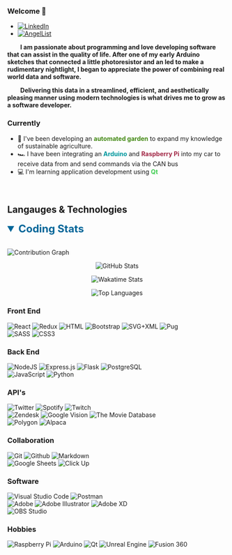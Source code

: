 ### Welcome 👋

<ul>
    <li>
        <a href="https://www.linkedin.com/in/bryan-burns-b45006116/">
            <img alt="LinkedIn" src="https://img.shields.io/badge/LinkedIn-0A66C2?logo=linkedin">
        </a>
    </li>
    <li>
        <a href="https://angel.co/u/bryan-burns-4">
            <img alt="AngelList" src="https://img.shields.io/badge/AngelList-000000?logo=angellist">
        </a>
    </li>
</ul>

**&nbsp;&nbsp;&nbsp;&nbsp;&nbsp;&nbsp;&nbsp;&nbsp;&nbsp;I am passionate about programming and love developing software that can assist in the quality of life. After one of my early Arduino sketches that connected a little photoresistor and an led to make a rudimentary nightlight, I began to appreciate the power of combining real world data and software.**
<br>

**&nbsp;&nbsp;&nbsp;&nbsp;&nbsp;&nbsp;&nbsp;&nbsp;&nbsp;Delivering this data in a streamlined, efficient, and aesthetically pleasing manner using modern technologies is what drives me to grow as a software developer.**


### Currently

<ul>
    <li> &#127793; I've been developing an <b style="color:#428813">automated garden</b> to expand my knowledge of sustainable agriculture. </li>
    <li> &#127950; I have been integrating an <b style="color:#00979D">Arduino</b> and <b style="color:#A22846">Raspberry Pi</b> into my car to receive data from and send commands via the CAN bus </li>
    <li> &#128187; I'm learning application development using <b style="color:#41CD52">Qt</b></li>

</ul>

<br>

## Langauges & Technologies
<details open>
    <summary style="font-size:24px; color:#006699">
        <b>Coding Stats</b>
    </summary>
    <br>
    <p>
        <img alt="Contribution Graph" src="https://activity-graph.herokuapp.com/graph?username=bryanlancy&theme=github&custom_title=My%20Contribution%20Chart&point=FECC00">
    </p>
    <p align="center">
        <img alt="GitHub Stats" src="https://github-readme-stats.vercel.app/api?username=bryanlancy&show_icons=true&theme=buefy">
    </p>
    <p align="center">
        <img alt="Wakatime Stats" src="https://github-readme-stats.vercel.app/api/wakatime?username=bryanlancy">
    </p>
    <p align="center">
        <img alt="Top Languages" src="https://github-readme-stats.vercel.app/api/top-langs/?username=bryanlancy&layout=compact">
    </p>
</details>

### Front End
<img alt="React" src="https://img.shields.io/badge/React%20-%2320232a.svg?logo=react&logoColor=%2361DAFB">
<img alt="Redux" src="https://img.shields.io/badge/Redux-764ABC?logo=redux">
<img alt="HTML" src="https://img.shields.io/badge/HTML%20-%23E34F26.svg?logo=html5&logoColor=white">
<img alt="Bootstrap" src="https://img.shields.io/badge/Bootstrap-7952B3?logo=bootstrap&logoColor=white">
<img alt="SVG+XML" src="https://img.shields.io/badge/SVG%2BXML%20-%23e0982c.svg?logo=svg&logoColor=white">
<img alt="Pug" src="https://img.shields.io/badge/Pug-A86454?logo=pug&logoColor=white">
<br>
<img alt="SASS" src="https://img.shields.io/badge/Sass%20-hotpink.svg?logo=SASS&logoColor=white">
<img alt="CSS3" src="https://img.shields.io/badge/CSS3%20-%231572B6.svg?logo=css3&logoColor=white">

### Back End
<img alt="NodeJS" src="https://img.shields.io/badge/Node.js%20-%2343853D.svg?logo=node-dot-js&logoColor=white">
<img alt="Express.js" src="https://img.shields.io/badge/Express.js%20-%23404d59.svg?logo=express&logoColor=white">
<img alt="Flask" src="https://img.shields.io/badge/Flask-black?logo=flask">
<img alt="PostgreSQL" src ="https://img.shields.io/badge/PostgreSQL-%23316192.svg?logo=postgresql&logoColor=white">
<br>
<img alt="JavaScript" src="https://img.shields.io/badge/JavaScript%20-%23F7DF1E.svg?logo=javascript&logoColor=black">
<img alt="Python" src="https://img.shields.io/badge/Python%20-%2314354C.svg?logo=python&logoColor=white">

### API's
<img alt="Twitter" src="https://img.shields.io/badge/Twitter-1DA1F2?logo=twitter&logoColor=white">
<img alt="Spotify" src="https://img.shields.io/badge/Spotify-1ED760?logo=spotify&logoColor=white">
<img alt="Twitch" src="https://img.shields.io/badge/Twitch-9146FF?logo=twitch&logoColor=white">
<br>
<img alt="Zendesk" src="https://img.shields.io/badge/Zendesk-03363D?logo=zendesk">
<img alt="Google Vision" src="https://img.shields.io/badge/Google%20Vision-4285F4?logo=google&logoColor=white">
<img alt="The Movie Database" src="https://img.shields.io/badge/The%20Movie%20Database-01D277?logo=themoviedatabase&logoColor=white">
<br>
<img alt="Polygon" src="https://img.shields.io/badge/Polygon-5f5cff">
<img alt="Alpaca" src="https://img.shields.io/badge/Alpaca-FECC00">

### Collaboration
<img alt="Git" src="https://img.shields.io/badge/Git%20-%23F05033.svg?logo=git&logoColor=white">
<img alt="Github" src="https://img.shields.io/badge/-Github-black?logo=github">
<img alt="Markdown" src="https://img.shields.io/badge/Markdown-%23000000.svg?logo=markdown&logoColor=white">
<br>
<img alt="Google Sheets" src="https://img.shields.io/badge/Google%20Sheets-brightgreen?logo=google%20sheets&logoColor=white">
<img alt="Click Up" src="https://img.shields.io/badge/Click%20Up-7B68EE?logo=clickup&logoColor=white">

### Software
<img alt="Visual Studio Code" src="https://img.shields.io/badge/VS%20Code-0078d7.svg?logo=visual-studio-code&logoColor=white">
<img alt="Postman" src="https://img.shields.io/badge/Postman-FF6C37?logo=postman&logoColor=white">
<br>
<img alt="Adobe" src="https://img.shields.io/badge/Adobe%20-%23FF0000.svg?logo=adobe&logoColor=white">
<img alt="Adobe Illustrator" src="https://img.shields.io/badge/Illustrator-FF9A00?logo=adobeillustrator&logoColor=white">
<img alt="Adobe XD" src="https://img.shields.io/badge/XD-FF61F6?logo=adobexd&logoColor=white">
<br>
<img alt="OBS Studio" src="https://img.shields.io/badge/-OBS%20Studio-302E31?logo=obs-studio&logoColor=white">

### Hobbies
<img alt="Raspberry Pi" src="https://img.shields.io/badge/Raspberry%20Pi-A22846?logo=raspberrypi">
<img alt="Arduino" src="https://img.shields.io/badge/Arduino-00979D?logo=Arduino&logoColor=white">
<img alt="Qt" src="https://img.shields.io/badge/Qt-41CD52?logo=qt&logoColor=white">
<img alt="Unreal Engine" src="https://img.shields.io/badge/Unreal%20Engine-313131?logo=unrealengine&logoColor=white">
<img alt="Fusion 360" src="https://img.shields.io/badge/Fusion%20360-0696D7?logo=autodesk&logoColor=white">
